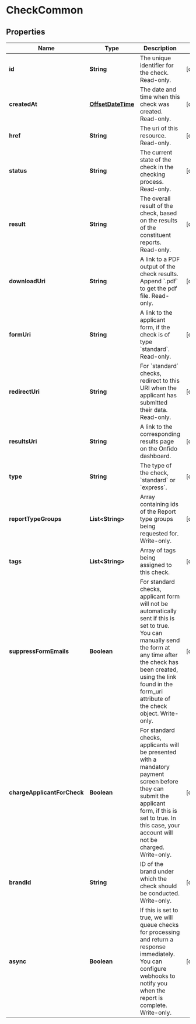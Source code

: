 
# CheckCommon

## Properties
Name | Type | Description | Notes
------------ | ------------- | ------------- | -------------
**id** | **String** | The unique identifier for the check. Read-only. |  [optional]
**createdAt** | [**OffsetDateTime**](OffsetDateTime.md) | The date and time when this check was created. Read-only. |  [optional]
**href** | **String** | The uri of this resource. Read-only. |  [optional]
**status** | **String** | The current state of the check in the checking process. Read-only. |  [optional]
**result** | **String** | The overall result of the check, based on the results of the constituent reports. Read-only. |  [optional]
**downloadUri** | **String** | A link to a PDF output of the check results. Append &#x60;.pdf&#x60; to get the pdf file. Read-only. |  [optional]
**formUri** | **String** | A link to the applicant form, if the check is of type &#x60;standard&#x60;. Read-only. |  [optional]
**redirectUri** | **String** | For &#x60;standard&#x60; checks, redirect to this URI when the applicant has submitted their data. Read-only. |  [optional]
**resultsUri** | **String** | A link to the corresponding results page on the Onfido dashboard. |  [optional]
**type** | **String** | The type of the check, &#x60;standard&#x60; or &#x60;express&#x60;. |  [optional]
**reportTypeGroups** | **List&lt;String&gt;** | Array containing ids of the Report type groups being requested for. Write-only. |  [optional]
**tags** | **List&lt;String&gt;** | Array of tags being assigned to this check. |  [optional]
**suppressFormEmails** | **Boolean** | For standard checks, applicant form will not be automatically sent if this is set to true. You can manually send the form at any time after the check has been created, using the link found in the form_uri attribute of the check object. Write-only.  |  [optional]
**chargeApplicantForCheck** | **Boolean** | For standard checks, applicants will be presented with a mandatory payment screen before they can submit the applicant form, if this is set to true. In this case, your account will not be charged. Write-only.  |  [optional]
**brandId** | **String** | ID of the brand under which the check should be conducted. Write-only. |  [optional]
**async** | **Boolean** | If this is set to true, we will queue checks for processing and return a response immediately. You can configure webhooks to notify you when the report is complete. Write-only.  |  [optional]



